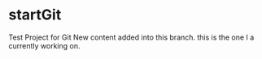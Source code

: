 # startGit
Test Project for Git
New content added into this branch.
this is the one I a currently working on.
